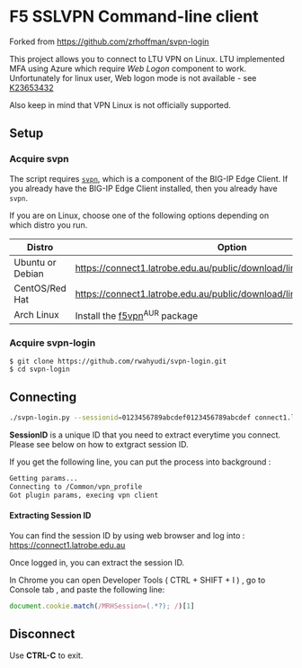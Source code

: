 
# F5 SSLVPN Command-line client
Forked from https://github.com/zrhoffman/svpn-login

This project allows you to connect to LTU VPN on Linux. 
LTU implemented MFA using Azure which require *Web Logon* component to work. 
Unfortunately for linux user, Web logon mode is not available  -  see [K23653432](https://support.f5.com/csp/article/K23653432)

Also keep in mind that VPN Linux is not officially supported. 



## Setup

### Acquire svpn

The script requires [`svpn`](https://support.f5.com/csp/article/K14947#SVPN), which is a component of the BIG-IP Edge Client. If you already have the BIG-IP Edge Client installed, then you already have `svpn`.

If you are on Linux, choose one of the following options depending on which distro you run.

| Distro | Option |
--- | ---
| Ubuntu or Debian | https://connect1.latrobe.edu.au/public/download/linux_f5vpn.x86_64.deb |
|  CentOS/Red Hat | https://connect1.latrobe.edu.au/public/download/linux_f5vpn.x86_64.rpm |
|  Arch Linux | Install the [f5vpn](https://aur.archlinux.org/packages/f5vpn)<sup>AUR</sup> package |



### Acquire svpn-login

```
$ git clone https://github.com/rwahyudi/svpn-login.git
$ cd svpn-login
```

## Connecting 

```bash
./svpn-login.py --sessionid=0123456789abcdef0123456789abcdef connect1.latrobe.edu.au
```

**SessionID** is a unique ID that you need to extract everytime you connect. Please see below on how to extgract session ID. 

If you get the following line,  you can put the process into background : 

```bash 
Getting params...
Connecting to /Common/vpn_profile
Got plugin params, execing vpn client
```


#### Extracting Session ID 
You can find the session ID by using web browser and log into : https://connect1.latrobe.edu.au

Once logged in,  you can extract the session ID. 

In Chrome you can open  Developer Tools ( CTRL + SHIFT + I ) , go to Console tab , and paste the following line:

```javascript
document.cookie.match(/MRHSession=(.*?); /)[1]
```

## Disconnect

Use **CTRL-C** to exit.
